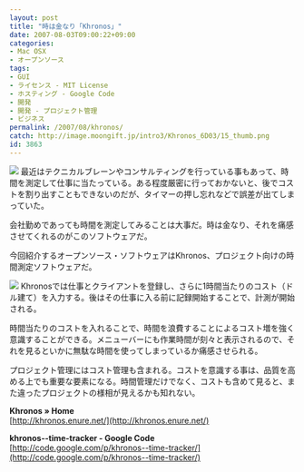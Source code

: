 ```yaml
---
layout: post
title: "時は金なり「Khronos」"
date: 2007-08-03T09:00:22+09:00
categories:
- Mac OSX
- オープンソース
tags: 
- GUI
- ライセンス - MIT License
- ホスティング - Google Code
- 開発
- 開発 - プロジェクト管理
- ビジネス
permalink: /2007/08/khronos/
catch: http://image.moongift.jp/intro3/Khronos_6D03/15_thumb.png
id: 3863
---
```

[![](http://image.moongift.jp/intro3/Khronos_6D03/16_thumb.png)](http://image.moongift.jp/intro3/Khronos_6D03/162.png) 最近はテクニカルブレーンやコンサルティングを行っている事もあって、時間を測定して仕事に当たっている。ある程度厳密に行っておかないと、後でコストを割り出すこともできないのだが、タイマーの押し忘れなどで誤差が出てしまっていた。   
  
会社勤めであっても時間を測定してみることは大事だ。時は金なり、それを痛感させてくれるのがこのソフトウェアだ。   
  
今回紹介するオープンソース・ソフトウェアはKhronos、プロジェクト向けの時間測定ソフトウェアだ。   
  
<!--more-->  
  
[![](http://image.moongift.jp/intro3/Khronos_6D03/15_thumb.png)](http://image.moongift.jp/intro3/Khronos_6D03/152.png) Khronosでは仕事とクライアントを登録し、さらに1時間当たりのコスト（ドル建て）を入力する。後はその仕事に入る前に記録開始することで、計測が開始される。   
  
時間当たりのコストを入れることで、時間を浪費することによるコスト増を強く意識することができる。メニューバーにも作業時間が刻々と表示されるので、それを見るといかに無駄な時間を使ってしまっているか痛感させられる。   
  
プロジェクト管理にはコスト管理も含まれる。コストを意識する事は、品質を高める上でも重要な要素になる。時間管理だけでなく、コストも含めて見ると、また違ったプロジェクトの様相が見えるかも知れない。   
  
**Khronos » Home**  
[http://khronos.enure.net/](http://khronos.enure.net/)  
  
**khronos--time-tracker - Google Code**  
[http://code.google.com/p/khronos--time-tracker/](http://code.google.com/p/khronos--time-tracker/)